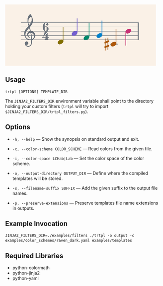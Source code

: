 ![logo](https://github.com/baskerville/thmkit/raw/master/logo/thmkit_logo.png)

## Usage

    trtpl [OPTIONS] TEMPLATE_DIR

The `JINJA2_FILTERS_DIR` environment variable shall point to the directory holding your custom filters (`trtpl` will try to import `$JINJA2_FILTERS_DIR/trtpl_filters.py`).

## Options

- `-h, --help` — Show the synopsis on standard output and exit.

- `-c, --color-scheme COLOR_SCHEME` — Read colors from the given file.

- `-i, --color-space LCHab|Lab` — Set the color space of the color scheme.

- `-o, --output-directory OUTPUT_DIR` — Define where the compiled templates will be stored.

- `-s, --filename-suffix SUFFIX` — Add the given suffix to the output file names.

- `-p, --preserve-extensions` — Preserve templates file name extensions in outputs.

## Example Invocation

    JINJA2_FILTERS_DIR=./examples/filters ./trtpl -o output -c examples/color_schemes/raven_dark.yaml examples/templates

## Required Libraries

- python-colormath
- python-jinja2
- python-yaml
